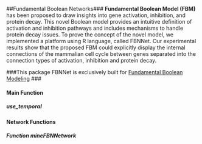 ##Fundamental Boolean Networks###
**Fundamental Boolean
Model (FBM)** has been proposed to draw insights into gene activation, inhibition, and protein decay. This
novel Boolean model provides an intuitive definition of activation and inhibition pathways
and includes mechanisms to handle protein decay issues. To prove the concept of
the novel model, we implemented a platform using R language, called FBNNet. Our
experimental results show that the proposed FBM could explicitly display the internal
connections of the mammalian cell cycle between genes separated into the connection
types of activation, inhibition and protein decay.

###This package FBNNet is exclusively built for [Fundamental Boolean Modeling](https://www.frontiersin.org/articles/10.3389/fphys.2018.01328/full "Fundamental Boolean Modeling") ###

#### Main Function ####
##### use_temporal ##### 
#### Network Functions ####
##### Function mineFBNNetwork #####



